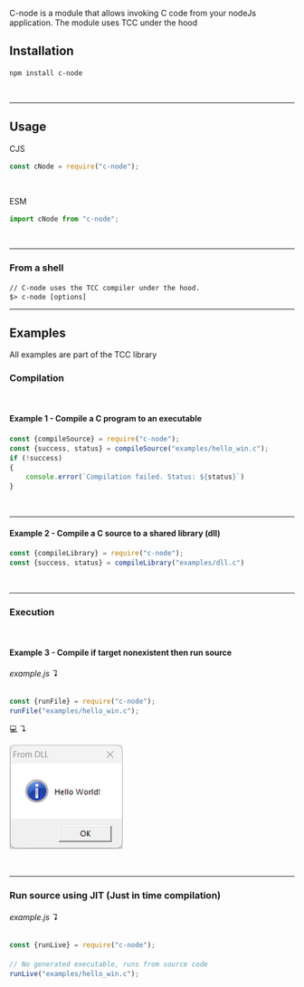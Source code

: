 
C-node is a module that allows invoking C code from your nodeJs application.
The module uses TCC under the hood

## Installation

```shell
npm install c-node
```

<br/>

---

## Usage

CJS
```javascript
const cNode = require("c-node");
```

<br/>

ESM

```javascript
import cNode from "c-node";
```

<br/>

----

### From a shell

```shell
// C-node uses the TCC compiler under the hood.
$> c-node [options] 
```

---

## Examples

All examples are part of the TCC library

### Compilation

<br/>

#### Example 1 - Compile a C program to an executable

```javascript
const {compileSource} = require("c-node");
const {success, status} = compileSource("examples/hello_win.c");
if (!success)
{
    console.error(`Compilation failed. Status: ${status}`)
}
```

<br/>

---
#### Example 2 - Compile a C source to a shared library (dll)

```javascript
const {compileLibrary} = require("c-node");
const {success, status} = compileLibrary("examples/dll.c")
```

<br/>

---

### Execution

<br/>

#### Example 3 - Compile if target nonexistent then run source

###### example.js ↴
```javascript
const {runFile} = require("c-node");
runFile("examples/hello_win.c");
```

💻  ↴

![Message Box Hello World](https://raw.githubusercontent.com/thimpat/demos/main/c-node/images/message-box-hello-world.png)

<br/>

---

### Run source using JIT (Just in time compilation)

###### example.js ↴
```javascript
const {runLive} = require("c-node");

// No generated executable, runs from source code
runLive("examples/hello_win.c");
```

<br/>
